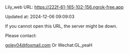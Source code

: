 Lily_web URL: https://222f-61-165-102-156.ngrok-free.app

Updated at: 2024-12-06 09:09:03

If you cannot open this URL, the server might be down.

Please contact: 

goley04@foxmail.com Or Wechat:GL_yeaH